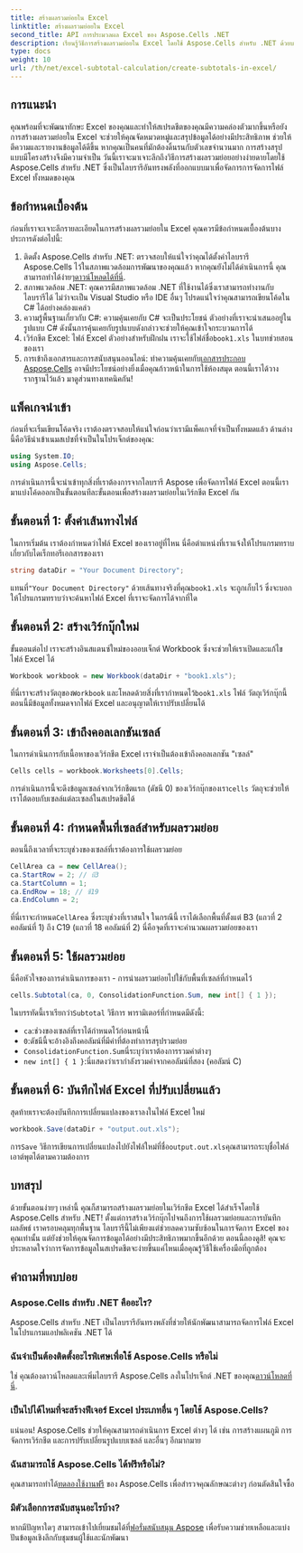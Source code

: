 ```yaml
---
title: สร้างผลรวมย่อยใน Excel
linktitle: สร้างผลรวมย่อยใน Excel
second_title: API การประมวลผล Excel ของ Aspose.Cells .NET
description: เรียนรู้วิธีการสร้างผลรวมย่อยใน Excel โดยใช้ Aspose.Cells สำหรับ .NET ด้วยบทช่วยสอนทีละขั้นตอนง่ายๆ นี้
type: docs
weight: 10
url: /th/net/excel-subtotal-calculation/create-subtotals-in-excel/
---
```

## การแนะนำ
คุณพร้อมที่จะพัฒนาทักษะ Excel ของคุณและทำให้สเปรดชีตของคุณมีความคล่องตัวมากขึ้นหรือยัง การสร้างผลรวมย่อยใน Excel จะช่วยให้คุณจัดหมวดหมู่และสรุปข้อมูลได้อย่างมีประสิทธิภาพ ช่วยให้ตีความและรายงานข้อมูลได้ดีขึ้น หากคุณเป็นคนที่มักต้องดิ้นรนกับตัวเลขจำนวนมาก การสร้างสรุปแบบมีโครงสร้างจึงมีความจำเป็น วันนี้เราจะมาเจาะลึกถึงวิธีการสร้างผลรวมย่อยอย่างง่ายดายโดยใช้ Aspose.Cells สำหรับ .NET ซึ่งเป็นไลบรารีอันทรงพลังที่ออกแบบมาเพื่อจัดการการจัดการไฟล์ Excel ทั้งหมดของคุณ
## ข้อกำหนดเบื้องต้น
ก่อนที่เราจะเจาะลึกรายละเอียดในการสร้างผลรวมย่อยใน Excel คุณควรมีข้อกำหนดเบื้องต้นบางประการดังต่อไปนี้:
1.  ติดตั้ง Aspose.Cells สำหรับ .NET: ตรวจสอบให้แน่ใจว่าคุณได้ตั้งค่าไลบรารี Aspose.Cells ไว้ในสภาพแวดล้อมการพัฒนาของคุณแล้ว หากคุณยังไม่ได้ดำเนินการนี้ คุณสามารถทำได้ง่ายๆ[ดาวน์โหลดได้ที่นี่](https://releases.aspose.com/cells/net/).
2. สภาพแวดล้อม .NET: คุณควรมีสภาพแวดล้อม .NET ที่ใช้งานได้ซึ่งเราสามารถทำงานกับไลบรารีได้ ไม่ว่าจะเป็น Visual Studio หรือ IDE อื่นๆ โปรดแน่ใจว่าคุณสามารถเขียนโค้ดใน C# ได้อย่างคล่องแคล่ว
3. ความรู้พื้นฐานเกี่ยวกับ C#: ความคุ้นเคยกับ C# จะเป็นประโยชน์ ตัวอย่างที่เราจะนำเสนออยู่ในรูปแบบ C# ดังนั้นการคุ้นเคยกับรูปแบบดังกล่าวจะช่วยให้คุณเข้าใจกระบวนการได้
4.  เวิร์กชีต Excel: ไฟล์ Excel ตัวอย่างสำหรับฝึกฝน เราจะใช้ไฟล์ชื่อ`book1.xls` ในบทช่วยสอนของเรา
5.  การเข้าถึงเอกสารและการสนับสนุนออนไลน์: ทำความคุ้นเคยกับ[เอกสารประกอบ Aspose.Cells](https://reference.aspose.com/cells/net/) อาจมีประโยชน์อย่างยิ่งเมื่อคุณก้าวหน้าในการใช้ห้องสมุด
ตอนนี้เราได้วางรากฐานไว้แล้ว มาดูส่วนทางเทคนิคกัน!
## แพ็คเกจนำเข้า
ก่อนที่จะเริ่มเขียนโค้ดจริง เราต้องตรวจสอบให้แน่ใจก่อนว่าเรามีแพ็คเกจที่จำเป็นทั้งหมดแล้ว ด้านล่างนี้คือวิธีนำเข้าเนมสเปซที่จำเป็นในโปรเจ็กต์ของคุณ:
```csharp
using System.IO;
using Aspose.Cells;
```
การดำเนินการนี้จะนำเข้าทุกสิ่งที่เราต้องการจากไลบรารี Aspose เพื่อจัดการไฟล์ Excel ตอนนี้เรามาแบ่งโค้ดออกเป็นขั้นตอนทีละขั้นตอนเพื่อสร้างผลรวมย่อยในเวิร์กชีต Excel กัน
## ขั้นตอนที่ 1: ตั้งค่าเส้นทางไฟล์
ในการเริ่มต้น เราต้องกำหนดว่าไฟล์ Excel ของเราอยู่ที่ไหน นี่คือตำแหน่งที่เราแจ้งให้โปรแกรมทราบเกี่ยวกับไดเร็กทอรีเอกสารของเรา
```csharp
string dataDir = "Your Document Directory";
```
 แทนที่`"Your Document Directory"` ด้วยเส้นทางจริงที่คุณ`book1.xls` จะถูกเก็บไว้ ซึ่งจะบอกให้โปรแกรมทราบว่าจะค้นหาไฟล์ Excel ที่เราจะจัดการได้จากที่ใด
## ขั้นตอนที่ 2: สร้างเวิร์กบุ๊กใหม่
ขั้นตอนต่อไป เราจะสร้างอินสแตนซ์ใหม่ของออบเจ็กต์ Workbook ซึ่งจะช่วยให้เราเปิดและแก้ไขไฟล์ Excel ได้
```csharp
Workbook workbook = new Workbook(dataDir + "book1.xls");
```
 ที่นี่เราจะสร้างวัตถุของ`Workbook` และโหลดด้วยสิ่งที่เรากำหนดไว้`book1.xls` ไฟล์ วัตถุเวิร์กบุ๊กนี้ตอนนี้มีข้อมูลทั้งหมดจากไฟล์ Excel และอนุญาตให้เราปรับเปลี่ยนได้
## ขั้นตอนที่ 3: เข้าถึงคอลเลกชันเซลล์
ในการดำเนินการกับเนื้อหาของเวิร์กชีต Excel เราจำเป็นต้องเข้าถึงคอลเลกชัน "เซลล์"
```csharp
Cells cells = workbook.Worksheets[0].Cells;
```
 การดำเนินการนี้จะดึงข้อมูลเซลล์จากเวิร์กชีตแรก (ดัชนี 0) ของเวิร์กบุ๊กของเรา`cells` วัตถุจะช่วยให้เราโต้ตอบกับเซลล์แต่ละเซลล์ในสเปรดชีตได้
## ขั้นตอนที่ 4: กำหนดพื้นที่เซลล์สำหรับผลรวมย่อย
ตอนนี้ถึงเวลาที่จะระบุช่วงของเซลล์ที่เราต้องการใช้ผลรวมย่อย 
```csharp
CellArea ca = new CellArea();
ca.StartRow = 2; // บี3
ca.StartColumn = 1; 
ca.EndRow = 18; // ซี19
ca.EndColumn = 2;
```
 ที่นี่เราจะกำหนด`CellArea` ซึ่งระบุช่วงที่เราสนใจ ในกรณีนี้ เราได้เลือกพื้นที่ตั้งแต่ B3 (แถวที่ 2 คอลัมน์ที่ 1) ถึง C19 (แถวที่ 18 คอลัมน์ที่ 2) นี่คือจุดที่เราจะคำนวณผลรวมย่อยของเรา
## ขั้นตอนที่ 5: ใช้ผลรวมย่อย
นี่คือหัวใจของการดำเนินการของเรา - การนำผลรวมย่อยไปใช้กับพื้นที่เซลล์ที่กำหนดไว้
```csharp
cells.Subtotal(ca, 0, ConsolidationFunction.Sum, new int[] { 1 });
```
 ในบรรทัดนี้เราเรียกว่า`Subtotal` วิธีการ พารามิเตอร์ที่กำหนดมีดังนี้:
- `ca`:ช่วงของเซลล์ที่เราได้กำหนดไว้ก่อนหน้านี้
- `0`:ดัชนีนี้จะอ้างอิงถึงคอลัมน์ที่มีค่าที่ต้องทำการสรุปรวมย่อย 
- `ConsolidationFunction.Sum`นี่ระบุว่าเราต้องการรวมค่าต่างๆ
- `new int[] { 1 }`:นี่แสดงว่าเรากำลังรวมค่าจากคอลัมน์ที่สอง (คอลัมน์ C)
## ขั้นตอนที่ 6: บันทึกไฟล์ Excel ที่ปรับเปลี่ยนแล้ว
สุดท้ายเราจะต้องบันทึกการเปลี่ยนแปลงของเราลงในไฟล์ Excel ใหม่ 
```csharp
workbook.Save(dataDir + "output.out.xls");
```
 การ`Save` วิธีการเขียนการเปลี่ยนแปลงไปยังไฟล์ใหม่ที่ชื่อ`output.out.xls`คุณสามารถระบุชื่อไฟล์เอาต์พุตได้ตามความต้องการ
## บทสรุป
ด้วยขั้นตอนง่ายๆ เหล่านี้ คุณก็สามารถสร้างผลรวมย่อยในเวิร์กชีต Excel ได้สำเร็จโดยใช้ Aspose.Cells สำหรับ .NET! ตั้งแต่การสร้างเวิร์กบุ๊กไปจนถึงการใช้ผลรวมย่อยและการบันทึกผลลัพธ์ เราครอบคลุมทุกพื้นฐาน ไลบรารีนี้ไม่เพียงแต่ช่วยลดความซับซ้อนในการจัดการ Excel ของคุณเท่านั้น แต่ยังช่วยให้คุณจัดการข้อมูลได้อย่างมีประสิทธิภาพมากขึ้นอีกด้วย
ตอนนี้ลองดูสิ! คุณจะประหลาดใจว่าการจัดการข้อมูลในสเปรดชีตจะง่ายขึ้นแค่ไหนเมื่อคุณรู้วิธีใช้เครื่องมือที่ถูกต้อง 
## คำถามที่พบบ่อย
### Aspose.Cells สำหรับ .NET คืออะไร?
Aspose.Cells สำหรับ .NET เป็นไลบรารีอันทรงพลังที่ช่วยให้นักพัฒนาสามารถจัดการไฟล์ Excel ในโปรแกรมแอปพลิเคชัน .NET ได้
### ฉันจำเป็นต้องติดตั้งอะไรพิเศษเพื่อใช้ Aspose.Cells หรือไม่
 ใช่ คุณต้องดาวน์โหลดและเพิ่มไลบรารี Aspose.Cells ลงในโปรเจ็กต์ .NET ของคุณ[ดาวน์โหลดที่นี่](https://releases.aspose.com/cells/net/).
### เป็นไปได้ไหมที่จะสร้างฟีเจอร์ Excel ประเภทอื่น ๆ โดยใช้ Aspose.Cells?
แน่นอน! Aspose.Cells ช่วยให้คุณสามารถดำเนินการ Excel ต่างๆ ได้ เช่น การสร้างแผนภูมิ การจัดการเวิร์กชีต และการปรับเปลี่ยนรูปแบบเซลล์ และอื่นๆ อีกมากมาย
### ฉันสามารถใช้ Aspose.Cells ได้ฟรีหรือไม่?
 คุณสามารถทำได้[ทดลองใช้งานฟรี](https://releases.aspose.com/) ของ Aspose.Cells เพื่อสำรวจคุณลักษณะต่างๆ ก่อนตัดสินใจซื้อ
### มีตัวเลือกการสนับสนุนอะไรบ้าง?
 หากมีปัญหาใดๆ สามารถเข้าไปเยี่ยมชมได้ที่[ฟอรั่มสนับสนุน Aspose](https://forum.aspose.com/c/cells/9) เพื่อรับความช่วยเหลือและแบ่งปันข้อมูลเชิงลึกกับชุมชนผู้ใช้และนักพัฒนา